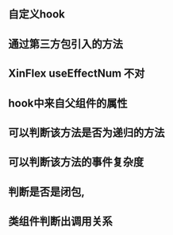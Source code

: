 ## 自定义hook
## 通过第三方包引入的方法
## XinFlex useEffectNum 不对
## hook中来自父组件的属性
## 可以判断该方法是否为递归的方法
## 可以判断该方法的事件复杂度
## 判断是否是闭包,


## 类组件判断出调用关系